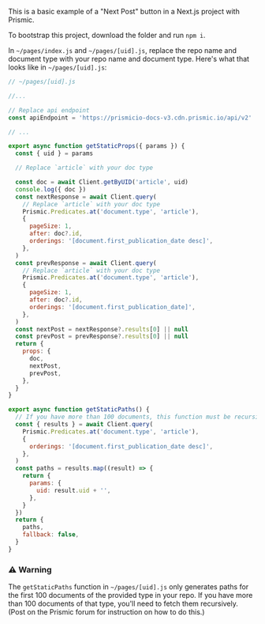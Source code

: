 This is a basic example of a "Next Post" button in a Next.js project with Prismic.

To bootstrap this project, download the folder and run `npm i`.

In `~/pages/index.js` and `~/pages/[uid].js`, replace the repo name and document type with your repo name and document type. Here's what that looks like in `~/pages/[uid].js`:

```js
// ~/pages/[uid].js

//...

// Replace api endpoint
const apiEndpoint = 'https://prismicio-docs-v3.cdn.prismic.io/api/v2'

// ...

export async function getStaticProps({ params }) {
  const { uid } = params

  // Replace `article` with your doc type

  const doc = await Client.getByUID('article', uid)
  console.log({ doc })
  const nextResponse = await Client.query(
    // Replace `article` with your doc type
    Prismic.Predicates.at('document.type', 'article'),
    {
      pageSize: 1,
      after: doc?.id,
      orderings: '[document.first_publication_date desc]',
    },
  )
  const prevResponse = await Client.query(
    // Replace `article` with your doc type
    Prismic.Predicates.at('document.type', 'article'),
    {
      pageSize: 1,
      after: doc?.id,
      orderings: '[document.first_publication_date]',
    },
  )
  const nextPost = nextResponse?.results[0] || null
  const prevPost = prevResponse?.results[0] || null
  return {
    props: {
      doc,
      nextPost,
      prevPost,
    },
  }
}

export async function getStaticPaths() {
  // If you have more than 100 documents, this function must be recursive
  const { results } = await Client.query(
    Prismic.Predicates.at('document.type', 'article'),
    {
      orderings: '[document.first_publication_date desc]',
    },
  )
  const paths = results.map((result) => {
    return {
      params: {
        uid: result.uid + '',
      },
    }
  })
  return {
    paths,
    fallback: false,
  }
}
```

### ⚠️ Warning

The `getStaticPaths` function in `~/pages/[uid].js` only generates paths for the first 100 documents of the provided type in your repo. If you have more than 100 documents of that type, you'll need to fetch them recursively. (Post on the Prismic forum for instruction on how to do this.)
